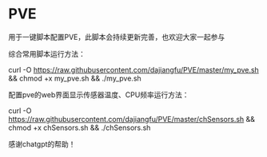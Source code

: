 # PVE

用于一键脚本配置PVE，此脚本会持续更新完善，也欢迎大家一起参与

综合常用脚本运行方法：

curl -O https://raw.githubusercontent.com/dajiangfu/PVE/master/my_pve.sh && chmod +x my_pve.sh && ./my_pve.sh

配置pve的web界面显示传感器温度、CPU频率运行方法：

curl -O https://raw.githubusercontent.com/dajiangfu/PVE/master/chSensors.sh && chmod +x chSensors.sh && ./chSensors.sh

感谢chatgpt的帮助！
